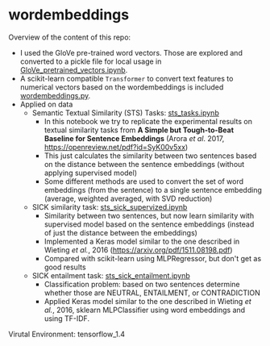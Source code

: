 # wordembeddings


Overview of the content of this repo:

- I used the GloVe pre-trained word vectors. Those are explored and converted to a pickle file for local usage in [GloVe_pretrained_vectors.ipynb](GloVe_pretrained_vectors.ipynb).
- A scikit-learn compatible `Transformer` to convert text features to numerical vectors based on the wordembeddings is included [wordembeddings.py](wordembeddings.py).
- Applied on data
  - Semantic Textual Similarity (STS) Tasks: [sts_tasks.ipynb](sts_tasks.ipynb)
    - In this notebook we try to replicate the experimental results on textual similarity tasks from **A Simple but Tough-to-Beat Baseline for Sentence Embeddings** (Arora *et al*. 2017, https://openreview.net/pdf?id=SyK00v5xx)
    - This just calculates the similarity between two sentences based on the distance between the sentence embeddings (without applying supervised model)
    - Some different methods are used to convert the set of word embeddings (from the sentence) to a single sentence embedding (average, weighted averaged, with SVD reduction)
  - SICK similarity task: [sts_sick_supervized.ipynb](sts_sick_supervized.ipynb)
    - Similarity between two sentences, but now learn similarity with supervised model based on the sentence embeddings (instead of just the distance between the embeddings)
    - Implemented a Keras model similar to the one described in Wieting *et al.*, 2016 (https://arxiv.org/pdf/1511.08198.pdf)
    - Compared with scikit-learn using MLPRegressor, but don't get as good results
  - SICK entailment task: [sts_sick_entailment.ipynb](sts_sick_entailment.ipynb)
    - Classification problem: based on two sentences determine whether those are NEUTRAL, ENTAILMENT, or CONTRADICTION
    - Applied Keras model  similar to the one described in Wieting *et al.*, 2016, sklearn MLPClassifier using word embeddings and using TF-IDF.

Virutal Environment:
tensorflow_1.4
